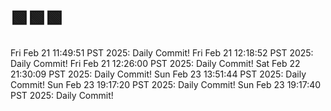 # 🟩🟩🟩
Fri Feb 21 11:49:51 PST 2025: Daily Commit!
Fri Feb 21 12:18:52 PST 2025: Daily Commit!
Fri Feb 21 12:26:00 PST 2025: Daily Commit!
Sat Feb 22 21:30:09 PST 2025: Daily Commit!
Sun Feb 23 13:51:44 PST 2025: Daily Commit!
Sun Feb 23 19:17:20 PST 2025: Daily Commit!
Sun Feb 23 19:17:40 PST 2025: Daily Commit!
